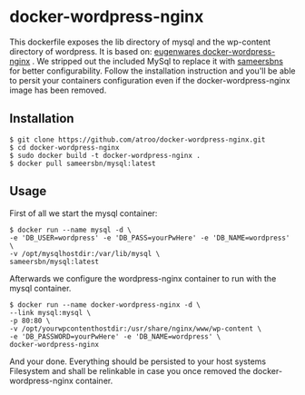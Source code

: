 # docker-wordpress-nginx

This dockerfile exposes the lib directory of mysql and the wp-content directory of wordpress. It is based on: [eugenwares docker-wordpress-nginx](https://github.com/eugeneware/docker-wordpress-nginx) . We stripped out the included MySql to replace it with [sameersbns](https://github.com/sameersbn/docker-mysql) for better configurability. Follow the installation instruction and you'll be able to persit your containers configuration even if the docker-wordpress-nginx image has been removed.

## Installation

```
$ git clone https://github.com/atroo/docker-wordpress-nginx.git
$ cd docker-wordpress-nginx
$ sudo docker build -t docker-wordpress-nginx .
$ docker pull sameersbn/mysql:latest
```

## Usage

First of all we start the mysql container:

```
$ docker run --name mysql -d \
-e 'DB_USER=wordpress' -e 'DB_PASS=yourPwHere' -e 'DB_NAME=wordpress' \
-v /opt/mysqlhostdir:/var/lib/mysql \
sameersbn/mysql:latest
```

Afterwards we configure the wordpress-nginx container to run with the mysql container.

```
$ docker run --name docker-wordpress-nginx -d \
--link mysql:mysql \
-p 80:80 \
-v /opt/yourwpcontenthostdir:/usr/share/nginx/www/wp-content \
-e 'DB_PASSWORD=yourPwHere' -e 'DB_NAME=wordpress' \
docker-wordpress-nginx

```

And your done. Everything should be persisted to your host systems Filesystem and shall be relinkable in case you once removed the docker-wordpress-nginx container.